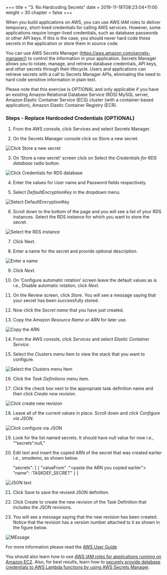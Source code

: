 +++
title = "3. No Hardcoding Secrets"
date = 2019-11-18T08:23:04+11:00
weight = 30
chapter = false
+++

When you build applications on AWS, you can use AWS IAM roles to deliver temporary, short-lived credentials for calling AWS services. However, some applications require longer-lived credentials, such as database passwords or other API keys. If this is the case, you should never hard code these secrets in the application or store them in source code.

You can use AWS Secrets Manager (https://aws.amazon.com/secrets-manager/) to control the information in your application. Secrets Manager allows you to rotate, manage, and retrieve database credentials, API keys, and other secrets through their lifecycle. Users and applications can retrieve secrets with a call to Secrets Manager APIs, eliminating the need to hard code sensitive information in plain text.

Please note that this exercise is *OPTIONAL* and only applicable if you have an existing Amazon Relational Database Service (RDS) MySQL server, Amazon Elastic Container Service (ECS) cluster (with a container-based application), Amazon Elastic Container Registry (ECR). 

### Steps - Replace Hardcoded Credentials (OPTIONAL)

1. From the AWS console, click Services and select Secrets Manager.

2. On the Secrets Manager console click on Store a new secret.

![Click Store a new secret](/images/Module-3-Image-1.png)

3. On ‘Store a new secret’ screen click on Select the *Credentials for RDS database* radio button.

![Click Credentials for RDS database](/images/Module-3-Image-2.png)

4. Enter the values for User name and Password fields respectively.

5. Select *DefaultEncryptionKey* in the dropdown menu.

![Select DefaultEncryptionKey](/images/Module-3-Image-3.png)

6. Scroll down to the bottom of the page and you will see a list of your RDS instances. Select the RDS instance for which you want to store the secret.
    
![Select the RDS instance](/images/Module-3-Image-4.png)

7. Click Next.

8. Enter a name for the secret and provide optional description.

![Enter a name](/images/Module-3-Image-5.png)

9. Click *Next*.

10. On ‘Configure automatic rotation’ screen leave the default values as is i.e., Disable automatic rotation, click *Next*.

11. On the Review screen, click *Store*. You will see a message saying that your secret has been successfully stored.

12. Now click the *Secret name* that you have just created.

13. Copy the *Amazon Resource Name or ARN* for later use.

![Copy the ARN](/images/Module-3-Image-6.png)

14. From the AWS console, click *Services* and select *Elastic Container Service*.

15. Select the Clusters menu item to view the stack that you want to configure.

![Select the Clusters menu Item](/images/Module-3-Image-7.png)

16. Click the *Task Definitions* menu item.

17. Click the check box next to the appropriate task definition name and then click *Create new revision*.
    
![Click create new revision](/images/Module-3-Image-8.png)

18. Leave all of the current values in place. Scroll down and *click Configure via JSON.* 

![Click configure via JSON](/images/Module-3-Image-9.png)

19. Look for the list named secrets. It should have null value for now i.e., ““secrets”:null,”

20. Edit text and insert the copied ARN of the secret that was created earlier i.e., smsdemo, as shown below.  

    "secrets": [
    {
    "valueFrom" :"<paste the ARN you copied earlier">
    "name": :TASKDEF_SECRET"
    }
    ]

![JSON text](/images/Module-3-Image-10.png)

21. Click Save to save the revised JSON definition.

22. Click Create to create the new revision of the Task Definition that includes the JSON revisions.

23. You will see a message saying that the new revision has been created. Notice that the revision has a version number attached to it as shown in the figure below.

![MEssage](/images/Module-3-Image-11.png)

For more information please read the [AWS User Guide](https://docs.aws.amazon.com/secretsmanager/latest/userguide/intro.html)

You should also learn how to use [AWS IAM roles for applications running on Amazon EC2](https://docs.aws.amazon.com/IAM/latest/UserGuide/id_roles_use_switch-role-ec2.html). Also, for best results, learn how to [securely provide database credentials to AWS Lambda functions by using AWS Secrets Manager](https://aws.amazon.com/blogs/security/how-to-securely-provide-database-credentials-to-lambda-functions-by-using-aws-secrets-manager/).